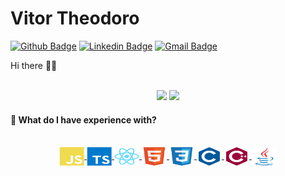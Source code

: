 
# Vitor Theodoro
[![Github Badge](https://img.shields.io/badge/-Github-000?style=flat-square&logo=Github&logoColor=white&link=https://github.com/thiagodff)](http://github.com/VitorTheodoro1/)
[![Linkedin Badge](https://img.shields.io/badge/-LinkedIn-blue?style=flat-square&logo=Linkedin&logoColor=white&link=https://www.linkedin.com/in/thiago-fernandes-dornelles/)](https://www.linkedin.com/in/vitor-theodoro-21a117202/)
[![Gmail Badge](https://img.shields.io/badge/-Gmail-c14438?style=flat-square&logo=Gmail&logoColor=white&link=mailto:thiago.fdornelles@gmail.com)](mailto:vitor-theodoro@hotmail.com)

Hi there 👋🏻    
<div align="center"><br>
<img height="180em" src="https://github-readme-stats.vercel.app/api?username=VitorTheodoro1&show_icons=true&theme=tokyonight"/>

<img src="https://github-readme-stats-eight-theta.vercel.app/api/top-langs/?username=VitorTheodoro1&layout=compact&langs_count=8&theme=tokyonight&include_all_commits=true&count_private=true"/>
</div>
                 
#### 🚀 What do I have experience with?


  <div align="center"><br>
  
  <a href="https://www.javascript.com/" />
  <img align="center" alt="Erick-Js" height="30" width="40" src="https://raw.githubusercontent.com/devicons/devicon/master/icons/javascript/javascript-plain.svg" /> </a>
  
  <a href="https://www.typescriptlang.org/" />
  <img align="center" alt="Erick-Ts" height="30" width="40" src="https://raw.githubusercontent.com/devicons/devicon/master/icons/typescript/typescript-plain.svg" /> </a>
  
  <a href="https://pt-br.reactjs.org/" />
  <img align="center" alt="Erick-React" height="30" width="40" src="https://raw.githubusercontent.com/devicons/devicon/master/icons/react/react-original.svg" /> </a>
  
  <a href="https://developer.mozilla.org/pt-BR/docs/Web/HTML" />
  <img align="center" alt="Erick-HTML" height="30" width="40" src="https://raw.githubusercontent.com/devicons/devicon/master/icons/html5/html5-original.svg" /> </a>
  
  <a href="https://developer.mozilla.org/pt-BR/docs/Web/CSS" />
  <img align="center" alt="Erick-CSS" height="30" width="40" src="https://raw.githubusercontent.com/devicons/devicon/master/icons/css3/css3-original.svg" /> </a>
  
  <a href="https://devdocs.io/c/" />
  <img align="center" alt="Erick-C" height="30" width="40" src="https://raw.githubusercontent.com/devicons/devicon/master/icons/c/c-plain.svg" /> </a>
  
  <a href="https://devdocs.io/cpp/" />
  <img align="center" alt="Erick-C++" height="30" width="40" src="https://raw.githubusercontent.com/devicons/devicon/master/icons/cplusplus/cplusplus-plain.svg" /> </a>
  
  <a href="https://docs.oracle.com/en/java/" />
  <img align="center" alt="Erick-Java" height="30" width="40" src="https://raw.githubusercontent.com/devicons/devicon/master/icons/java/java-original.svg" /> </a>
</div>



